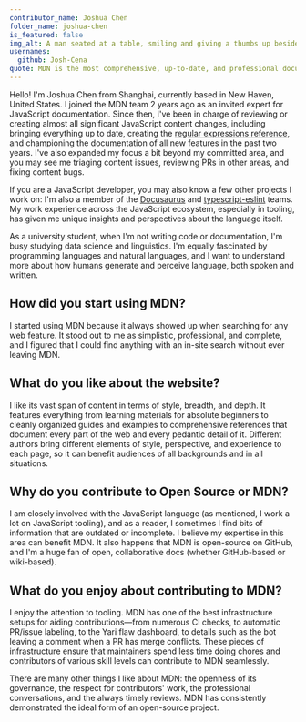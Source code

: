 ```yaml
---
contributor_name: Joshua Chen
folder_name: joshua-chen
is_featured: false
img_alt: A man seated at a table, smiling and giving a thumbs up beside a cake with lit candles on them.
usernames:
  github: Josh-Cena
quote: MDN is the most comprehensive, up-to-date, and professional documentation about the web. This is all thanks to its diverse writer team as well as a strong contributor community, who have consistently demonstrated expertise in every area.
---
```


Hello! I'm Joshua Chen from Shanghai, currently based in New Haven, United States. I joined the MDN team 2 years ago as an invited expert for JavaScript documentation. Since then, I've been in charge of reviewing or creating almost all significant JavaScript content changes, including bringing everything up to date, creating the [regular expressions reference](https://developer.mozilla.org/en-US/docs/Web/JavaScript/Reference/Regular_expressions), and championing the documentation of all new features in the past two years. I've also expanded my focus a bit beyond my committed area, and you may see me triaging content issues, reviewing PRs in other areas, and fixing content bugs.

If you are a JavaScript developer, you may also know a few other projects I work on: I'm also a member of the [Docusaurus](https://docusaurus.io/) and [typescript-eslint](https://typescript-eslint.io/) teams. My work experience across the JavaScript ecosystem, especially in tooling, has given me unique insights and perspectives about the language itself.

As a university student, when I'm not writing code or documentation, I'm busy studying data science and linguistics. I'm equally fascinated by programming languages and natural languages, and I want to understand more about how humans generate and perceive language, both spoken and written.

## How did you start using MDN?

I started using MDN because it always showed up when searching for any web feature. It stood out to me as simplistic, professional, and complete, and I figured that I could find anything with an in-site search without ever leaving MDN.

## What do you like about the website?

I like its vast span of content in terms of style, breadth, and depth. It features everything from learning materials for absolute beginners to cleanly organized guides and examples to comprehensive references that document every part of the web and every pedantic detail of it. Different authors bring different elements of style, perspective, and experience to each page, so it can benefit audiences of all backgrounds and in all situations.

## Why do you contribute to Open Source or MDN?

I am closely involved with the JavaScript language (as mentioned, I work a lot on JavaScript tooling), and as a reader, I sometimes I find bits of information that are outdated or incomplete. I believe my expertise in this area can benefit MDN. It also happens that MDN is open-source on GitHub, and I'm a huge fan of open, collaborative docs (whether GitHub-based or wiki-based).

## What do you enjoy about contributing to MDN?

I enjoy the attention to tooling. MDN has one of the best infrastructure setups for aiding contributions—from numerous CI checks, to automatic PR/issue labeling, to the Yari flaw dashboard, to details such as the bot leaving a comment when a PR has merge conflicts. These pieces of infrastructure ensure that maintainers spend less time doing chores and contributors of various skill levels can contribute to MDN seamlessly.

There are many other things I like about MDN: the openness of its governance, the respect for contributors' work, the professional conversations, and the always timely reviews. MDN has consistently demonstrated the ideal form of an open-source project.
